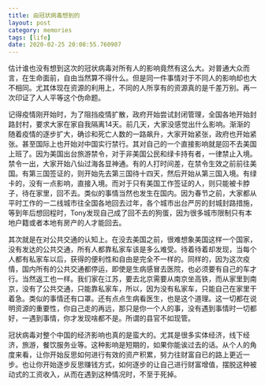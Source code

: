 ```yaml
---
title: 由冠状病毒想到的
layout: post
category: memories
tags: [life]
date: 2020-02-25 20:08:55.760907
---
```


估计谁也没有想到这次的冠状病毒对所有人的影响竟然有这么大。对普通大众而言，在生命面前，自由当然算不得什么。但是同一件事情对于不同人的影响却也大不相同。尤其体现在资源的利用上，不同的人所享有的资源真的是千差万别。再一次印证了人人平等这个伪命题。

记得疫情刚开始时，为了阻挡疫情扩散，政府开始尝试封闭管理，全国各地开始封路封村，要求大家在家自我隔离14天。前几天，大家没感觉出什么影响。渐渐的随着疫情的逐步扩大，确诊和死亡人数的一路飙升，大家开始紧张，政府也开始紧张。甚至国际上也开始对中国实行禁行。其对自己的一个直接影响就是回不去美国上班了。因为美国出台旅游禁令，对于非美国公民和绿卡持有者，一律禁止入境。禁令一出，大家开始八仙过海各显神通。有的人打时间差，在禁令生效之前前往美国。有第三国签证的，则开始先去第三国待十四天，然后开始从第三国入境。有绿卡的，没有一点影响，直接入境。而对于只有美国工作签证的人，则只能被卡脖子，待在家里，回不去。类似的事情当然也发生在国内。因为春节之前，大家都从平时工作的一二线城市往全国各地回去过年，各个城市出台严厉的封城封路措施，等到年后想回程时，Tony发现自己成了回不去的狗蛋，因为很多城市限制只有本地户籍或者本地有房产的人才能回去。

其次就是在对公共交通的认知上。在没去美国之前，很难想象美国这样一个国家，没有发达的公共交通，所有人都靠私家车该是多么难受。待着待着却发现，当每个人都有私家车以后，获得的便利性和自由是完全不一样的。同样的，因为这次疫情，国内所有的公共交通都停运，即使是生病感冒去医院，也必须要有自己的车才行。当然返工也一样。我们家在江苏，要去北京需要从南京坐高铁，而从家里到南京，没有了公共交通，只能靠私家车，所以，因为没有私家车，只能自己在家里干着急。类似的事情还有口罩。还有点点生病看医生，也是这个道理。这一切都在说明资源的重要性，你自己走的再远，那只是你一个人的事，没有遇到事情时一切都好，一遇到事情，你才发现啥都不是。所谓的县官不如现管。


冠状病毒对整个中国的经济影响也真的是蛮大的。尤其是很多实体经济，线下经济，旅游，餐饮服务业等。这种影响是短期的，如果你能诶过去的话。从个人的角度来看，让你开始反思如何进行有效的资产积累，努力往财富自已的路上更近一步。也让你开始逐步反思赚钱方式，如何逐步的让自己进行财富增值，摆脱这种被动式的工资收入，从而在遇到这种情况时，不至于死掉。